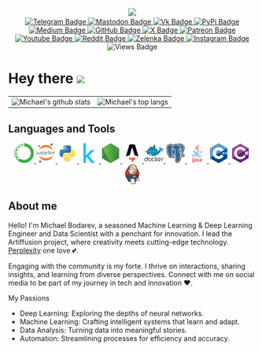<div id="header" align="center">
  <img src="https://media.tenor.com/9Hiuq_uczMcAAAAi/counting-money-trouble.gif" width="100"/>
</div>

<div id="badges" align="center">
  <a href="https://t.me/xpos587">
    <img src="https://img.shields.io/badge/Telegram-3390ec?style=for-the-badge&logo=telegram&logoColor=white" alt="Telegram Badge"/>
  </a>
  <a href="https://mastodon.social/@xpos587">
    <img src="https://img.shields.io/badge/Mastodon-6364FF?style=for-the-badge&logo=mastodon&logoColor=white" alt="Mastodon Badge"/>
  </a>
  <a href="https://vk.com/xpos587">
    <img src="https://img.shields.io/badge/Вконтакте-0077ff?style=for-the-badge&logo=vk&logoColor=white" alt="Vk Badge"/>
  </a>
  <a href="https://pypi.org/user/Xpos587/">
    <img src="https://img.shields.io/badge/PyPi-09527c?style=for-the-badge&logo=PyPi&logoColor=white" alt="PyPi Badge"/>
  </a>
  <a href="https://medium.com/@xpos587">
    <img src="https://img.shields.io/badge/Medium-171818?style=for-the-badge&logo=Medium&logoColor=white" alt="Medium Badge"/>
  </a>
  <a href="https://github.com/Xpos587">
    <img src="https://img.shields.io/badge/GitHub-0d1117?style=for-the-badge&logo=GitHub&logoColor=white" alt="GitHub Badge"/>
  </a>
  <a href="https://twitter.com/xpos587">
    <img src="https://img.shields.io/badge/Twitter-000000?style=for-the-badge&logo=X&logoColor=white" alt="X Badge"/>
  </a>
  <a href="https://patreon.com/xpos587">
    <img src="https://img.shields.io/badge/Patreon-d15400?style=for-the-badge&logo=Patreon&logoColor=white" alt="Patreon Badge"/>
  </a>
  <a href="https://www.youtube.com/channel/UCu0bHThENW6H0tyPW4jMUAg">
    <img src="https://img.shields.io/badge/YouTube-d80000?style=for-the-badge&logo=youtube&logoColor=white" alt="Youtube Badge"/>
  </a>
  <a href="https://www.reddit.com/user/CriticismOver4672">
    <img src="https://img.shields.io/badge/Reddit-f25000?style=for-the-badge&logo=Reddit&logoColor=white" alt="Reddit Badge"/>
  </a>
  <a href="https://zelenka.guru/members/5812311/">
    <img src="https://img.shields.io/badge/Zelenka-2bac73?style=for-the-badge&logo=Zelenka&logoColor=white" alt="Zelenka Badge"/>
  </a>
  <a href="https://www.instagram.com/xpos_587">
    <img src="https://img.shields.io/badge/Instagram-da3192?style=for-the-badge&logo=Instagram&logoColor=white" alt="Instagram Badge"/>
  </a>
</div>

<div id="badges-info" align="center">
  <img src="https://komarev.com/ghpvc/?username=xpos587&style=flat-square&color=gray" alt="Views Badge"/>
</div>

<h1>
  Hey there
  <img src="https://media.giphy.com/media/hvRJCLFzcasrR4ia7z/giphy.gif" width="30px"/>
</h1>


<table>
  <tr>
    <td>
      <img style="height: 193.05px;" src="https://github-readme-stats.vercel.app/api?username=xpos587&show_icons=true&include_all_commits=true&hide_border=true&theme=gruvbox" alt="Michael's github stats"/>
    </td>
    <td>
      <img style="height: 193.05px;" src="https://github-readme-stats.vercel.app/api/top-langs/?username=xpos587&layout=compact&hide_border=true&theme=gruvbox" alt="Michael's top langs"/>
    </td>
  </tr>
</table>

<h2>
  Languages and Tools
</h2>

<div id="icons" align="center">
  <a href="https://www.anaconda.com/">
    <img style="height: 40px;" src="https://raw.githubusercontent.com/devicons/devicon/master/icons/anaconda/anaconda-original.svg"/>
  </a>
  <a href="https://jupyter.org/">
    <img style="height: 40px;" src="https://raw.githubusercontent.com/devicons/devicon/master/icons/jupyter/jupyter-original-wordmark.svg"/>
  </a>
  <a href="https://www.python.org/">
    <img style="height: 40px;" src="https://raw.githubusercontent.com/devicons/devicon/master/icons/python/python-original.svg"/>
  </a>
  <a href="https://www.kaggle.com/">
    <img style="height: 40px;" src="https://raw.githubusercontent.com/devicons/devicon/master/icons/kaggle/kaggle-original.svg"/>
  </a>
  <a href="https://nodejs.org/en">
    <img style="height: 40px;" src="https://raw.githubusercontent.com/devicons/devicon/master/icons/nodejs/nodejs-original.svg"/>
  </a>
  <a href="https://astro.build/">
    <img style="height: 40px;" src="https://raw.githubusercontent.com/devicons/devicon/master/icons/astro/astro-original.svg"/>
  </a>
  <a href="https://www.docker.com/">
    <img style="height: 40px;" src="https://raw.githubusercontent.com/devicons/devicon/master/icons/docker/docker-original-wordmark.svg"/>
  </a>
  <a href="https://www.postgresql.org/">
    <img style="height: 40px;" src="https://raw.githubusercontent.com/devicons/devicon/master/icons/postgresql/postgresql-original.svg"/>
  </a>
  <a href="https://www.java.com/">
    <img style="height: 40px;" src="https://raw.githubusercontent.com/devicons/devicon/master/icons/java/java-original-wordmark.svg"/>
  </a>
  <a href="https://learn.microsoft.com/en-us/cpp/?view=msvc-170">
    <img style="height: 40px;" src="https://raw.githubusercontent.com/devicons/devicon/master/icons/cplusplus/cplusplus-original.svg"/>
  </a>
  <a href="https://learn.microsoft.com/en-us/dotnet/csharp/">
    <img style="height: 40px;" src="https://raw.githubusercontent.com/devicons/devicon/master/icons/csharp/csharp-original.svg"/>
  </a>
  <a href="https://www.jenkins.io/">
    <img style="height: 40px;" src="https://raw.githubusercontent.com/devicons/devicon/master/icons/jenkins/jenkins-original.svg"/>
  </a>
</div>


<h2>
  About me
</h2>

Hello! I'm Michael Bodarev, a seasoned Machine Learning & Deep Learning Engineer and Data Scientist with a penchant for innovation. I lead the Artiffusion project, where creativity meets cutting-edge technology. [Perplexity](https://perplexity.ai) one love 💕.

Engaging with the community is my forte. I thrive on interactions, sharing insights, and learning from diverse perspectives. Connect with me on social media to be part of my journey in tech and innovation ❤️.

My Passions
* Deep Learning: Exploring the depths of neural networks.
* Machine Learning: Crafting intelligent systems that learn and adapt.
* Data Analysis: Turning data into meaningful stories.
* Automation: Streamlining processes for efficiency and accuracy.
